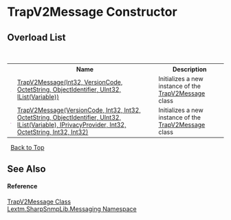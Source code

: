 # TrapV2Message Constructor 
 


## Overload List
&nbsp;<table><tr><th></th><th>Name</th><th>Description</th></tr><tr><td>![Public method](media/pubmethod.gif "Public method")</td><td><a href="M_Lextm_SharpSnmpLib_Messaging_TrapV2Message__ctor_1">TrapV2Message(Int32, VersionCode, OctetString, ObjectIdentifier, UInt32, IList(Variable))</a></td><td>
Initializes a new instance of the <a href="T_Lextm_SharpSnmpLib_Messaging_TrapV2Message">TrapV2Message</a> class</td></tr><tr><td>![Public method](media/pubmethod.gif "Public method")</td><td><a href="M_Lextm_SharpSnmpLib_Messaging_TrapV2Message__ctor">TrapV2Message(VersionCode, Int32, Int32, OctetString, ObjectIdentifier, UInt32, IList(Variable), IPrivacyProvider, Int32, OctetString, Int32, Int32)</a></td><td>
Initializes a new instance of the <a href="T_Lextm_SharpSnmpLib_Messaging_TrapV2Message">TrapV2Message</a> class</td></tr></table>&nbsp;
<a href="#trapv2message-constructor">Back to Top</a>

## See Also


#### Reference
<a href="T_Lextm_SharpSnmpLib_Messaging_TrapV2Message">TrapV2Message Class</a><br /><a href="N_Lextm_SharpSnmpLib_Messaging">Lextm.SharpSnmpLib.Messaging Namespace</a><br />